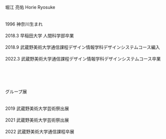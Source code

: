 
<br>
<br>
<br>
<br>
堀江 亮佑 Horie Ryosuke<br>
<br>
<br>
1996 神奈川生まれ<br>
<br>
2018.3 早稲田大学 人間科学部卒業<br> 
<br>
2018.9 武蔵野美術大学通信課程デザイン情報学科デザインシステムコース編入<br>
<br>
2022.3 武蔵野美術大学通信課程デザイン情報学科デザインシステムコース卒業<br>
<br>
<br>
<br>
<br>
<br>
 グループ展<br>
<br>
<br>
2019 武蔵野美術大学芸術祭出展<br>
<br>
2021 武蔵野美術大学芸術祭出展<br>
<br>
2022 武蔵野美術大学通信課程卒展<br>
